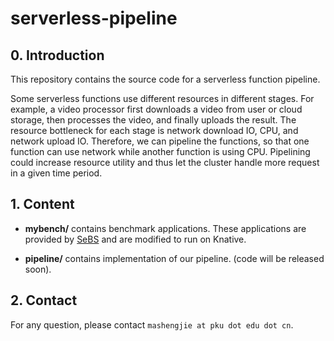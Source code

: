 # serverless-pipeline

## 0. Introduction

This repository contains the source code for a serverless function pipeline.

Some serverless functions use different resources in different stages. For example, a video processor first downloads a video from user or cloud storage, then processes the video, and finally uploads the result. The resource bottleneck for each stage is network download IO, CPU, and network upload IO. Therefore, we can pipeline the functions, so that one function can use network while another function is using CPU. Pipelining could increase resource utility and thus let the cluster handle more request in a given time period.

## 1. Content

- **mybench/** contains benchmark applications. These applications are provided by [SeBS](https://github.com/spcl/serverless-benchmarks) and are modified to run on Knative.

- **pipeline/** contains implementation of our pipeline. (code will be released soon).

## 2. Contact

For any question, please contact ``mashengjie at pku dot edu dot cn``.